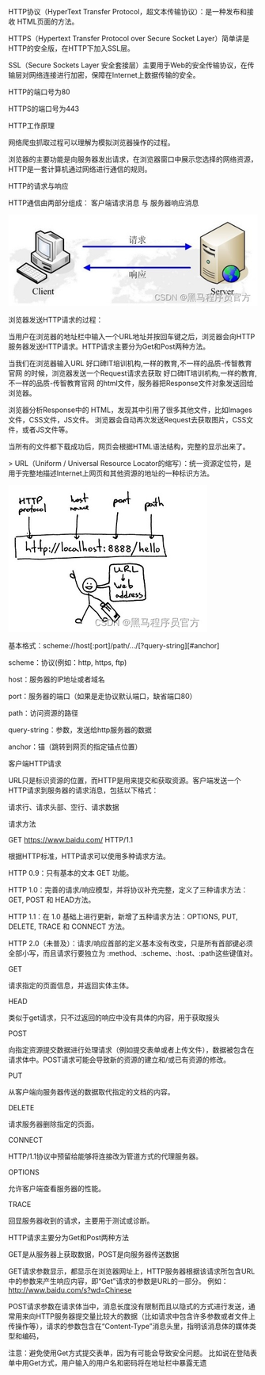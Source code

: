 HTTP协议（HyperText Transfer Protocol，超文本传输协议）：是一种发布和接收 HTML页面的方法。

HTTPS（Hypertext Transfer Protocol over Secure Socket Layer）简单讲是HTTP的安全版，在HTTP下加入SSL层。

SSL（Secure Sockets Layer 安全套接层）主要用于Web的安全传输协议，在传输层对网络连接进行加密，保障在Internet上数据传输的安全。

HTTP的端口号为80

HTTPS的端口号为443

HTTP工作原理

网络爬虫抓取过程可以理解为模拟浏览器操作的过程。

浏览器的主要功能是向服务器发出请求，在浏览器窗口中展示您选择的网络资源，HTTP是一套计算机通过网络进行通信的规则。

HTTP的请求与响应

HTTP通信由两部分组成： 客户端请求消息 与 服务器响应消息

![](Images/0a4c50abba7c6149126d0827ccd1b7a3.jpg)

 



浏览器发送HTTP请求的过程：

当用户在浏览器的地址栏中输入一个URL地址并按回车键之后，浏览器会向HTTP服务器发送HTTP请求。HTTP请求主要分为Get和Post两种方法。

当我们在浏览器输入URL 好口碑IT培训机构,一样的教育,不一样的品质-传智教育官网 的时候，浏览器发送一个Request请求去获取 好口碑IT培训机构,一样的教育,不一样的品质-传智教育官网 的html文件，服务器把Response文件对象发送回给浏览器。

浏览器分析Response中的 HTML，发现其中引用了很多其他文件，比如Images文件，CSS文件，JS文件。 浏览器会自动再次发送Request去获取图片，CSS文件，或者JS文件等。

当所有的文件都下载成功后，网页会根据HTML语法结构，完整的显示出来了。

\> URL（Uniform / Universal Resource Locator的缩写）：统一资源定位符，是用于完整地描述Internet上网页和其他资源的地址的一种标识方法。

![](Images/77ffe32564f0e25f2433f2a7aa6f0bc6.jpg)



 



基本格式：scheme://host[:port]/path/…/[?query-string][#anchor]

scheme：协议(例如：http, https, ftp)

host：服务器的IP地址或者域名

port：服务器的端口（如果是走协议默认端口，缺省端口80）

path：访问资源的路径

query-string：参数，发送给http服务器的数据

anchor：锚（跳转到网页的指定锚点位置）







客户端HTTP请求

URL只是标识资源的位置，而HTTP是用来提交和获取资源。客户端发送一个HTTP请求到服务器的请求消息，包括以下格式：

请求行、请求头部、空行、请求数据





请求方法

GET https://www.baidu.com/ HTTP/1.1

根据HTTP标准，HTTP请求可以使用多种请求方法。

HTTP 0.9：只有基本的文本 GET 功能。

HTTP 1.0：完善的请求/响应模型，并将协议补充完整，定义了三种请求方法： GET, POST 和 HEAD方法。

HTTP 1.1：在 1.0 基础上进行更新，新增了五种请求方法：OPTIONS, PUT, DELETE, TRACE 和 CONNECT 方法。

HTTP 2.0（未普及）：请求/响应首部的定义基本没有改变，只是所有首部键必须全部小写，而且请求行要独立为 :method、:scheme、:host、:path这些键值对。

GET

请求指定的页面信息，并返回实体主体。

HEAD

类似于get请求，只不过返回的响应中没有具体的内容，用于获取报头

POST

向指定资源提交数据进行处理请求（例如提交表单或者上传文件），数据被包含在请求体中。POST请求可能会导致新的资源的建立和/或已有资源的修改。

PUT

从客户端向服务器传送的数据取代指定的文档的内容。

DELETE

请求服务器删除指定的页面。

CONNECT

HTTP/1.1协议中预留给能够将连接改为管道方式的代理服务器。

OPTIONS

允许客户端查看服务器的性能。

TRACE

回显服务器收到的请求，主要用于测试或诊断。



HTTP请求主要分为Get和Post两种方法

GET是从服务器上获取数据，POST是向服务器传送数据

GET请求参数显示，都显示在浏览器网址上，HTTP服务器根据该请求所包含URL中的参数来产生响应内容，即“Get”请求的参数是URL的一部分。 例如： http://www.baidu.com/s?wd=Chinese

POST请求参数在请求体当中，消息长度没有限制而且以隐式的方式进行发送，通常用来向HTTP服务器提交量比较大的数据（比如请求中包含许多参数或者文件上传操作等），请求的参数包含在“Content-Type”消息头里，指明该消息体的媒体类型和编码，

注意：避免使用Get方式提交表单，因为有可能会导致安全问题。 比如说在登陆表单中用Get方式，用户输入的用户名和密码将在地址栏中暴露无遗
